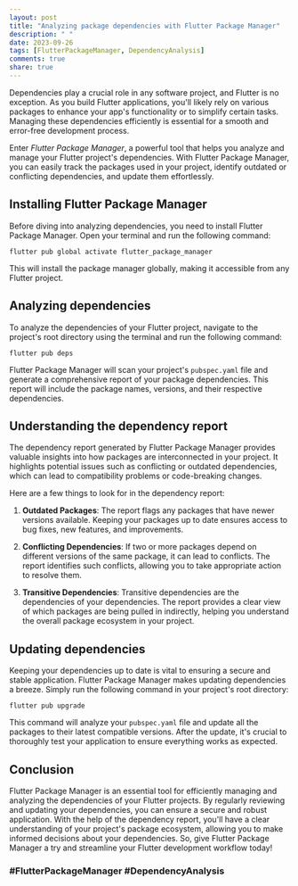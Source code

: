 ```yaml
---
layout: post
title: "Analyzing package dependencies with Flutter Package Manager"
description: " "
date: 2023-09-26
tags: [FlutterPackageManager, DependencyAnalysis]
comments: true
share: true
---
```


Dependencies play a crucial role in any software project, and Flutter is no exception. As you build Flutter applications, you'll likely rely on various packages to enhance your app's functionality or to simplify certain tasks. Managing these dependencies efficiently is essential for a smooth and error-free development process.

Enter *Flutter Package Manager*, a powerful tool that helps you analyze and manage your Flutter project's dependencies. With Flutter Package Manager, you can easily track the packages used in your project, identify outdated or conflicting dependencies, and update them effortlessly.

## Installing Flutter Package Manager

Before diving into analyzing dependencies, you need to install Flutter Package Manager. Open your terminal and run the following command:

```shell
flutter pub global activate flutter_package_manager
```

This will install the package manager globally, making it accessible from any Flutter project.

## Analyzing dependencies

To analyze the dependencies of your Flutter project, navigate to the project's root directory using the terminal and run the following command:

```shell
flutter pub deps
```

Flutter Package Manager will scan your project's `pubspec.yaml` file and generate a comprehensive report of your package dependencies. This report will include the package names, versions, and their respective dependencies.

## Understanding the dependency report

The dependency report generated by Flutter Package Manager provides valuable insights into how packages are interconnected in your project. It highlights potential issues such as conflicting or outdated dependencies, which can lead to compatibility problems or code-breaking changes.

Here are a few things to look for in the dependency report:

1. **Outdated Packages**: The report flags any packages that have newer versions available. Keeping your packages up to date ensures access to bug fixes, new features, and improvements.

2. **Conflicting Dependencies**: If two or more packages depend on different versions of the same package, it can lead to conflicts. The report identifies such conflicts, allowing you to take appropriate action to resolve them.

3. **Transitive Dependencies**: Transitive dependencies are the dependencies of your dependencies. The report provides a clear view of which packages are being pulled in indirectly, helping you understand the overall package ecosystem in your project.

## Updating dependencies

Keeping your dependencies up to date is vital to ensuring a secure and stable application. Flutter Package Manager makes updating dependencies a breeze. Simply run the following command in your project's root directory:

```shell
flutter pub upgrade
```

This command will analyze your `pubspec.yaml` file and update all the packages to their latest compatible versions. After the update, it's crucial to thoroughly test your application to ensure everything works as expected.

## Conclusion

Flutter Package Manager is an essential tool for efficiently managing and analyzing the dependencies of your Flutter projects. By regularly reviewing and updating your dependencies, you can ensure a secure and robust application. With the help of the dependency report, you'll have a clear understanding of your project's package ecosystem, allowing you to make informed decisions about your dependencies. So, give Flutter Package Manager a try and streamline your Flutter development workflow today!

### #FlutterPackageManager #DependencyAnalysis